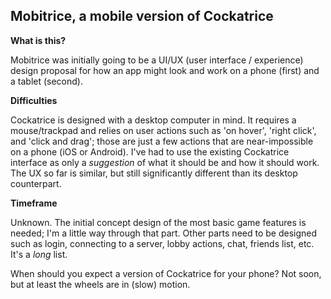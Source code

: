 ## Mobitrice, a mobile version of Cockatrice

**What is this?**

Mobitrice was initially going to be a UI/UX (user interface / experience) design proposal for how an app might look and work on a phone (first) and a tablet (second).

**Difficulties**

Cockatrice is designed with a desktop computer in mind. It requires a mouse/trackpad and relies on user actions such as 'on hover', 'right click', and 'click and drag'; those are just a few actions that are near-impossible on a phone (iOS or Android). I've had to use the existing Cockatrice interface as only a *suggestion* of what it should be and how it should work. The UX so far is similar, but still significantly different than its desktop counterpart.

**Timeframe**

Unknown. The initial concept design of the most basic game features is needed; I'm a little way through that part. Other parts need to be designed such as login, connecting to a server, lobby actions, chat, friends list, etc. It's a *long* list.

When should you expect a version of Cockatrice for your phone? Not soon, but at least the wheels are in (slow) motion.
